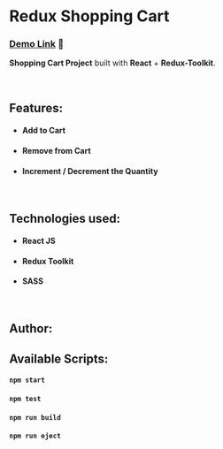 # Redux Shopping Cart

### [Demo Link](https://reduxtoolkit-shop-cart.netlify.app/) 🔗

**Shopping Cart Project** built with **React** + **Redux-Toolkit**.

<br/>

## Features:

- #### Add to Cart
- #### Remove from Cart
- #### Increment / Decrement the Quantity

<br/>

## Technologies used:

- #### **React JS**
- #### **Redux Toolkit**
- #### **SASS**

<br/>

## Author:


## Available Scripts:

#### `npm start`

#### `npm test`

#### `npm run build`

#### `npm run eject`
